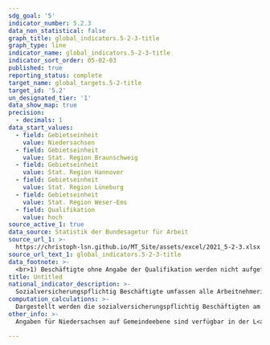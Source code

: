 ```yaml
---
sdg_goal: '5'
indicator_number: 5.2.3
data_non_statistical: false
graph_title: global_indicators.5-2-3-title
graph_type: line
indicator_name: global_indicators.5-2-3-title
indicator_sort_order: 05-02-03
published: true
reporting_status: complete
target_name: global_targets.5-2-title
target_id: '5.2'
un_designated_tier: '1'
data_show_map: true
precision:
  - decimals: 1
data_start_values:
  - field: Gebietseinheit
    value: Niedersachsen
  - field: Gebietseinheit
    value: Stat. Region Braunschweig
  - field: Gebietseinheit
    value: Stat. Region Hannover
  - field: Gebietseinheit
    value: Stat. Region Lüneburg
  - field: Gebietseinheit
    value: Stat. Region Weser-Ems
  - field: Qualifikation
    value: hoch
source_active_1: true
data_source: Statistik der Bundesagetur für Arbeit
source_url_1: >-
  https://christoph-lsn.github.io/MT_Site/assets/excel/2021_5-2-3.xlsx
source_url_text_1: global_indicators.5-2-3-title
data_footnote: >-
  <br>1) Beschäftigte ohne Angabe der Qualifikation werden nicht aufgeführt; hoch = akademischer Abschluss (Bachelor, Diplom, Magister, Master, Staatsexamen, Promotion); mittel = Abschluss einer anerkannten Berufsausbildung , Meister-/Techniker- oder gleichwertiger Fachschulabschluss; niedrig = ohne abgeschlossene Berufsausbildung																					
title: Untitled
national_indicator_description: >-
  Sozialversicherungspflichtig Beschäftigte umfassen alle Arbeitnehmerinnen und Arbeitnehmer, die krankenversicherungspflichtig, rentenversicherungspflichtig oder beitragspflichtig nach dem SGB III sind oder für die Beitragsanteile zu den gesetzlichen Rentenversicherungen zu leisten sind. Dazu gehören unter anderem auch Auszubildende. Die Beschäftigten werden nach Art ihrer beruflichen Qualifikation in drei Gruppen aufgegliedert: Als hohe Qualifikation gelten Fachhochschul- und Hochschulabschlüsse. Als mittlere Qualifikation gilt der Abschluss einer anerkannten Berufsausbildung sowie ein Meister-/Techniker- oder gleichwertiger Fachschulabschluss. Als niedrige Qualifikation gelten alle Fälle, in denen keine abgeschlossene Berufsausbildung vorliegt. Die statistischen Ergebnisse können differenziert nach Deutschen und Ausländerinnen und Ausländern ausgewiesen werden.
computation_calculations: >-
  Dargestellt werden die sozialversicherungspflichtig Beschäftigten am 30. Juni eines Jahres, die im betrachteten Gebiet arbeiten, unabhängig ihres Wohnortes. Die Ausweisung von sozialversicherungspflichtig Beschäftigten nach Qualifikationsniveau am Arbeitsort gibt einen Hinweis auf das Arbeitsplatzangebot und die Struktur der Arbeitnehmerinnen und Arbeitnehmer im betrachteten Gebiet. Die Statistik der sozialversicherungspflichtig Beschäftigten der Bundesagentur für Arbeit beruht auf den Meldungen der Arbeitgeber zur Kranken-, Renten-, Pflege- und bzw. oder Arbeitslosenversicherung. Hier werden alle sozialversicherungspflichtig Beschäftigten Arbeitnehmerinnen und Arbeitnehmer (ca. 75 bis 80 Prozent aller abhängig Beschäftigten) erfasst. Von ihr nicht erfasst werden nicht sozialversicherungspflichtige Beamte, Selbständige, unbezahlt mithelfende Familienangehörige und ausschließlich geringfügig Beschäftigte. Die Gesamtzahl der sozialversicherungspflichtig Beschäftigten enthält auch Auszubildende, von denen ein großer Teil noch keine abgeschlossene berufliche Qualifikation hat und daher in der Tabelle als niedrig qualifiziert eingeordnet wird. Es gibt aber durchaus Auszubildende, die über berufsqualifizierende Abschlüsse bis hin zu Hochschulabschlüssen verfügen. Insgesamt muss bei diesem Indikator beachtet werden, dass die ausgewiesenen Daten einen hohen Anteil von Werten mit fehlender Zuordnung enthalten und damit die Aussagekraft des Indikators etwas abschwächen.
other_info: >-
  Angaben für Niedersachsen auf Gemeindeebene sind verfügbar in der L<a href="https://www1.nls.niedersachsen.de/statistik/default.asp" target="_blank">LSN-Online Datenbank</a> (Statistische Erhebung > 70A Beschäftigte, Pendler).

---
```

